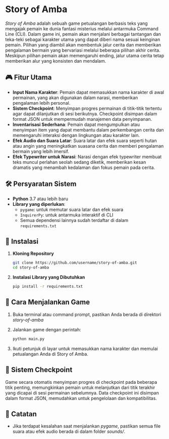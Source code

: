 # Story of Amba

*Story of Amba* adalah sebuah game petualangan berbasis teks yang mengajak pemain ke dunia fantasi misterius melalui antarmuka Command Line (CLI). Dalam game ini, pemain akan menjalani berbagai tantangan dan teka-teki sebagai karakter utama yang dapat diberi nama sesuai keinginan pemain. Pilihan yang diambil akan membentuk jalur cerita dan memberikan pengalaman bermain yang bervariasi melalui beberapa pilihan akhir cerita. Meskipun pilihan pemain akan memengaruhi ending, jalur utama cerita tetap memberikan alur yang konsisten dan mendalam.

## 🎮 Fitur Utama

- **Input Nama Karakter**: Pemain dapat memasukkan nama karakter di awal permainan, yang akan digunakan dalam narasi, memberikan pengalaman lebih personal.
- **Sistem Checkpoint**: Menyimpan progres permainan di titik-titik tertentu agar dapat dilanjutkan di sesi berikutnya. Checkpoint disimpan dalam format JSON untuk mempermudah manajemen data penyimpanan.
- **Inventarisasi Sederhana**: Pemain dapat mengumpulkan atau menyimpan item yang dapat membantu dalam perkembangan cerita dan memengaruhi interaksi dengan lingkungan atau karakter lain.
- **Efek Audio dan Suara Latar**: Suara latar dan efek suara seperti hutan atau angin yang meningkatkan suasana cerita dan memberi pengalaman bermain yang lebih imersif.
- **Efek Typewriter untuk Narasi**: Narasi dengan efek typewriter membuat teks muncul perlahan seolah sedang diketik, memberikan kesan dramatis yang menambah kedalaman dan fokus pemain pada cerita.

## 🛠 Persyaratan Sistem

- **Python** 3.7 atau lebih baru
- **Library yang diperlukan**:
  - `pygame`: untuk memutar suara latar dan efek suara
  - `InquirerPy`: untuk antarmuka interaktif di CLI
  - Semua dependensi lainnya sudah terdaftar di dalam `requirements.txt`

## 🚀 Instalasi

1. **Kloning Repository**
   ```bash
   git clone https://github.com/username/story-of-amba.git
   cd story-of-amba

2. **Instalasi Library yang Dibutuhkan**
   ```bash
   pip install -r requirements.txt

## 🎲 Cara Menjalankan Game

1. Buka terminal atau command prompt, pastikan Anda berada di direktori *story-of-amba*

2. Jalankan game dengan perintah:
   ```bash
   python main.py

3. Ikuti petunjuk di layar untuk memasukkan nama karakter dan memulai petualangan Anda di Story of Amba.

## 💾 Sistem Checkpoint

Game secara otomatis menyimpan progres di checkpoint pada beberapa titik penting, memungkinkan pemain untuk melanjutkan dari titik terakhir yang dicapai di sesi permainan sebelumnya. Data checkpoint ini disimpan dalam format JSON, memudahkan untuk pengelolaan dan kompatibilitas.

## 📝 Catatan

- Jika terdapat kesalahan saat menjalankan *pygame*, pastikan semua file suara atau efek audio berada di dalam folder *sounds/*.

